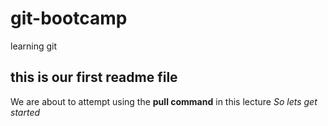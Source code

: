 # git-bootcamp
learning git
## this is our first readme file
We are about to attempt using the **pull command** in this lecture
*So lets get started*
